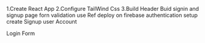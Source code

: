 1.Create React App
2.Configure TailWind Css
3.Build Header
Buid signin and signup page
forn validation
use Ref
deploy on firebase 
authentication setup
create Signup user Account

Login Form





